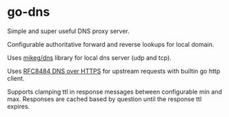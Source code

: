 # go-dns

Simple and super useful DNS proxy server.

Configurable authoritative forward and reverse lookups for local domain.

Uses [mikeg/dns](https://github.com/miekg/dns) library for local dns server (udp and tcp).

Uses [RFC8484 DNS over HTTPS](https://tools.ietf.org/html/rfc8484) for upstream requests with builtin go http client.

Supports clamping ttl in response messages between configurable min and max.  Responses are cached based by question until the response ttl expires.

